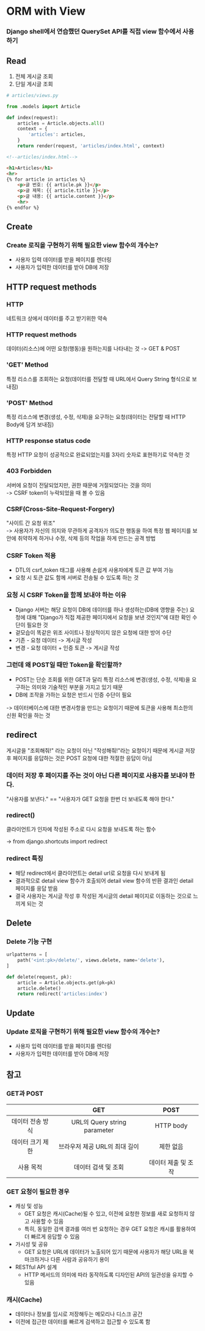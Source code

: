 # ORM with View

### Django shell에서 연습했던 QuerySet API를 직접 view 함수에서 사용하기

## Read

1. 전체 게시글 조회
2. 단일 게시글 조회

```python
# articles/views.py

from .models import Article

def index(request):
    articles = Article.objects.all()
    context = {
        'articles': articles,
    }
    return render(request, 'articles/index.html', context)
```

```html
<!--articles/index.html-->

<h1>Articles</h1>
<hr>
{% for article in articles %}
    <p>글 번호: {{ article.pk }}</p>
    <p>글 제목: {{ article.title }}</p>
    <p>글 내용: {{ article.content }}</p>
    <hr>
{% endfor %}
```

## Create
### Create 로직을 구현하기 위해 필요한 view 함수의 개수는?
- 사용자 입력 데이터를 받을 페이지를 렌더링
- 사용자가 입력한 데이터를 받아 DB에 저장

## HTTP request methods
### HTTP
네트워크 상에서 데이터를 주고 받기위한 약속

### HTTP request methods
데이터(리소스)에 어떤 요청(행동)을 원하는지를 나타내는 것 -> GET & POST

### 'GET' Method
특정 리소스를 조회하는 요청(데이터를 전달할 때 URL에서 Query String 형식으로 보내짐)

### 'POST' Method
특정 리소스에 변경(생성, 수정, 삭제)을 요구하는 요청(데이터는 전달할 때 HTTP Body에 담겨 보내짐)

### HTTP response status code
특정 HTTP 요청이 성공적으로 완료되었는지를 3자리 숫자로 표현하기로 약속한 것

### 403 Forbidden
서버에 요청이 전달되었지만, 권한 때문에 거절되었다는 것을 의미  
-> CSRF token이 누락되었을 때 볼 수 있음

### CSRF(Cross-Site-Request-Forgery)
"사이트 간 요청 위조"  
-> 사용자가 자신의 의지와 무관하게 공격자가 의도한 행동을 하여 특정 웹 페이지를 보안에 취약하게 하거나 수정, 삭제 등의 작업을 하게 만드는 공격 방법

### CSRF Token 적용
- DTL의 csrf_token 태그를 사용해 손쉽게 사용자에게 토큰 값 부여 가능
- 요청 시 토큰 값도 함께 서버로 전송될 수 있도록 하는 것

### 요청 시 CSRF Token을 함께 보내야 하는 이유
- Django 서버는 해당 요청이 DB에 데이터를 하나 생성하는(DB에 영향을 주는) 요청에 대해 
"Django가 직접 제공한 페이지에서 요청을 보낸 것인지"에 대한 확인 수단이 필요한 것
- 겉모습이 똑같은 위조 사이트나 정상적이지 않은 요청에 대한 방어 수단
- 기존 - 요청 데이터 -> 게시글 작성
- 변경 - 요청 데이터 + 인증 토큰 -> 게시글 작성

### 그런데 왜 POST일 때만 Token을 확인할까?
- POST는 단순 조회를 위한 GET과 달리 특정 리소스에 변경(생성, 수정, 삭제)을 요구하는 의미와 기술적인 부분을 가지고 있기 때문
- DB에 조작을 가하는 요청은 반드시 인증 수단이 필요  

-> 데이터베이스에 대한 변경사항을 만드는 요청이기 때문에 토큰을 사용해 최소한의 신원 확인을 하는 것

## redirect
게시글을 "조회해줘!" 라는 요청이 아닌 "작성해줘!"라는 요청이기 때문에 게시글 저장 후 페이지를 응답하는 것은 POST 요청에 대한 적절한 응답이 아님

### 데이터 저장 후 페이지를 주는 것이 아닌 다른 페이지로 사용자를 보내야 한다.
"사용자를 보낸다." == "사용자가 GET 요청을 한번 더 보내도록 해야 한다."

### redirect()
클라이언트가 인자에 작성된 주소로 다시 요청을 보내도록 하는 함수

-> from django.shortcuts import redirect

### redirect 특징
- 해당 redirect에서 클라이언트는 detail url로 요청을 다시 보내게 됨
- 결과적으로 detail view 함수가 호출되어 detail view 함수의 반환 결과인 detail 페이지를 응답 받음
- 결국 사용자는 게시글 작성 후 작성된 게시글의 detail 페이지로 이동하는 것으로 느끼게 되는 것

## Delete
### Delete 기능 구현
```python
urlpatterns = [
    path('<int:pk>/delete/', views.delete, name='delete'),
]

def delete(request, pk):
    article = Article.objects.get(pk=pk)
    article.delete()
    return redirect('articles:index')
```

## Update
### Update 로직을 구현하기 위해 필요한 view 함수의 개수는?
- 사용자 입력 데이터를 받을 페이지를 렌더링
- 사용자가 입력한 데이터를 받아 DB에 저장

## 참고
### GET과 POST
|           |GET|POST|
|:---------:|:---:|:---:|
| 데이터 전송 방식 |URL의 Query string parameter|HTTP body|
| 데이터 크기 제한 |브라우저 제공 URL의 최대 길이|제한 없음|
|   사용 목적   |데이터 검색 및 조회|데이터 제출 및 조작|

### GET 요청이 필요한 경우
- 캐싱 및 성능
  - GET 요청은 캐시(Cache)될 수 있고, 이전에 요청한 정보를 새로 요청하지 않고 사용할 수 있음
  - 특히, 동일한 검색 결과를 여러 번 요청하는 경우 GET 요청은 캐시를 활용하여 더 빠르게 응답할 수 있음
- 가시성 및 공유
  - GET 요청은 URL에 데이터가 노출되어 있기 때문에 사용자가 해당 URL을 북마크하거나 다른 사람과 공유하기 용이
- RESTful API 설계
  - HTTP 메서드의 의미에 따라 동작하도록 디자인된 API의 일관성을 유지할 수 있음

### 캐시(Cache)
- 데이터나 정보를 임시로 저장해두는 메모리나 디스크 공간
- 이전에 접근한 데이터를 빠르게 검색하고 접근할 수 있도록 함
